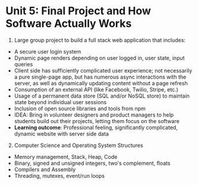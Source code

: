 # Unit 5: Final Project and How Software Actually Works

1. Large group project to build a full stack web application that includes:
 - A secure user login system
 - Dynamic page renders depending on user logged in, user state, input queries
 - Client side has sufficiently complicated user experience; not necessarily a pure single-page app, but has numerous async interactions with the server, as well as dynamically updating content without a page refresh
 - Consumption of an external API (like Facebook, Twilio, Stripe, etc.)
 - Usage of a permanent data store (SQL and/or NoSQL store) to maintain state beyond individual user sessions
 - Inclusion of open source libraries and tools from npm
 - IDEA: Bring in volunteer designers and product managers to help students build out their projects, letting them focus on the software
 - **Learning outcome**: Professional feeling, significantly complicated, dynamic website with server side data
2. Computer Science and Operating System Structures
 - Memory management, Stack, Heap, Code
 - Binary, signed and unsigned integers, two's complement, floats
 - Compilers and Assembly
 - Threading, mutexes, event/run loops


